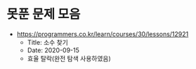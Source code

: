 # 못푼 문제 모음

* https://programmers.co.kr/learn/courses/30/lessons/12921
    * Title: 소수 찾기
    * Date: 2020-09-15
    * 효율 탈락(완전 탐색 사용하였음)
